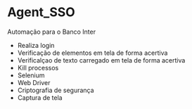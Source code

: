 # Agent_SSO
Automação para o Banco Inter
- Realiza login
- Verificação de elementos em tela de forma acertiva
- Verificalçao de texto carregado em tela de forma acertiva
- Kill processos
- Selenium
- Web Driver
- Criptografia de segurança
- Captura de tela
